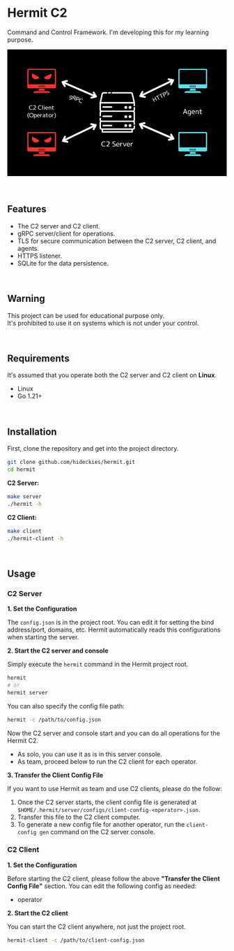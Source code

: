 # Hermit C2

Command and Control Framework. 
I'm developing this for my learning purpose.

![diagram](assets/diagram.png)

<br />

## Features

- The C2 server and C2 client.
- gRPC server/client for operations.
- TLS for secure communication between the C2 server, C2 client, and agents.
- HTTPS listener.
- SQLite for the data persistence.

<br />

## Warning

This project can be used for educational purpose only.  
It's prohibited to use it on systems which is not under your control.

<br />

## Requirements

It's assumed that you operate both the C2 server and C2 client on **Linux**.

- Linux
- Go 1.21+

<br />

## Installation

First, clone the repository and get into the project directory.

```sh
git clone github.com/hideckies/hermit.git
cd hermit
```

**C2 Server:**

```sh
make server
./hermit -h
```

**C2 Client:**

```sh
make client
./hermit-client -h
```

<br />

## Usage

### C2 Server

**1. Set the Configuration**

The `config.json` is in the project root. You can edit it for setting the bind address/port, domains, etc. Hermit automatically reads this configurations when starting the server. 

**2. Start the C2 server and console**

Simply execute the `hermit` command in the Hermit project root.  

```sh
hermit
# or
hermit server
```

You can also specify the config file path:

```sh
hermit -c /path/to/config.json
```

Now the C2 server and console start and you can do all operations for the Hermit C2.  

- As solo, you can use it as is in this server console.  
- As team, proceed below to run the C2 client for each operator.

**3. Transfer the Client Config File**

If you want to use Hermit as team and use C2 clients, please do the follow:  

1. Once the C2 server starts, the client config file is generated at `$HOME/.hermit/server/configs/client-config-<operator>.json`.  
2. Transfer this file to the C2 client computer. 
3. To generate a new config file for another operator, run the `client-config gen` command on the C2 server console.

### C2 Client

**1. Set the Configuration**

Before starting the C2 client, please follow the above **"Transfer the Client Config File"** section. 
You can edit the following config as needed:

- operator

**2. Start the C2 client**

You can start the C2 client anywhere, not just the project root.  

```sh
hermit-client -c /path/to/client-config.json
```
